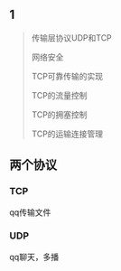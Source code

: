 

## 1

> 传输层协议UDP和TCP
>
> 网络安全
>
> TCP可靠传输的实现
>
> TCP的流量控制
>
> TCP的拥塞控制
>
> TCP的运输连接管理

## 两个协议

### TCP

qq传输文件

### UDP

qq聊天，多播